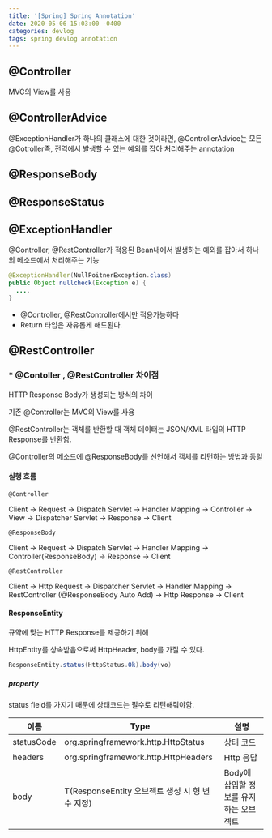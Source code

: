 ```yaml
---
title: '[Spring] Spring Annotation'
date: 2020-05-06 15:03:00 -0400
categories: devlog
tags: spring devlog annotation
---
```


## @Controller

MVC의 View를 사용

## @ControllerAdvice
@ExceptionHandler가 하나의 클래스에 대한 것이라면, @ControllerAdvice는 모든 @Cotroller즉, 전역에서 발생할 수 있는 예외를 잡아 처리해주는 annotation

## @ResponseBody

## @ResponseStatus

## @ExceptionHandler
@Controller, @RestController가 적용된 Bean내에서 발생하는 예외를 잡아서 하나의 메소드에서 처리해주는 기능

```java
@ExceptionHandler(NullPoitnerException.class)
public Object nullcheck(Exception e) {
  ....
}
```
- @Controller, @RestController에서만 적용가능하다
- Return 타입은 자유롭게 해도된다.



## @RestController

### \* @Contoller , @RestController 차이점

HTTP Response Body가 생성되는 방식의 차이

기존 @Controller는 MVC의 View를 사용

@RestController는 객체를 반환할 때 객체 데이터는 JSON/XML 타입의 HTTP Response를 반환함.

@Controller의 메소드에 @ResponseBody를 선언해서 객체를 리턴하는 방법과 동일

#### 실행 흐름

`@Controller`

Client -> Request -> Dispatch Servlet -> Handler Mapping -> Controller -> View -> Dispatcher Servlet -> Response -> Client

`@ResponseBody`

Client -> Request -> Dispatch Servlet -> Handler Mapping -> Controller(ResponseBody) -> Response -> Client

`@RestController`

Client -> Http Request -> Dispatcher Servlet -> Handler Mapping -> RestController (@ResponseBody Auto Add) -> Http Response -> Client

#### ResponseEntity

규약에 맞는 HTTP Response를 제공하기 위해

HttpEntity를 상속받음으로써 HttpHeader, body를 가질 수 있다.
```java
ResponseEntity.status(HttpStatus.Ok).body(vo)
```

##### property

status field를 가지기 때문에 상태코드는 필수로 리턴해줘야함.

|이름|Type|설명|
|----|----|----|
| statusCode | org.springframework.http.HttpStatus | 상태 코드 |
| headers | org.springframework.http.HttpHeaders | Http 응답 |
| body | T(ResponseEntity 오브젝트 생성 시 형 변수 지정) | Body에 삽입할 정보를 유지하는 오브젝트 |

